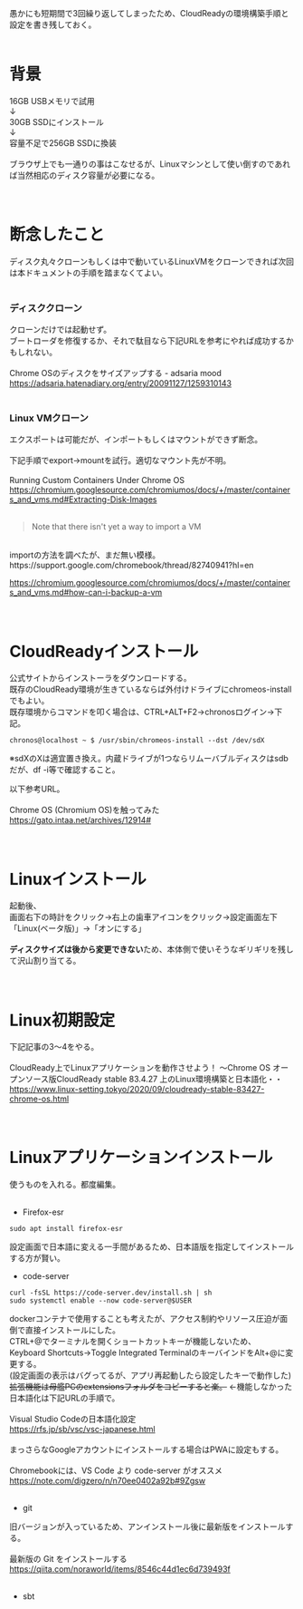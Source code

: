 愚かにも短期間で3回繰り返してしまったため、CloudReadyの環境構築手順と設定を書き残しておく。
<br>
<br>
# 背景
16GB USBメモリで試用  
↓  
30GB SSDにインストール  
↓  
容量不足で256GB SSDに換装  
<br>
ブラウザ上でも一通りの事はこなせるが、Linuxマシンとして使い倒すのであれば当然相応のディスク容量が必要になる。  
<br>
<br>
# 断念したこと
ディスク丸々クローンもしくは中で動いているLinuxVMをクローンできれば次回は本ドキュメントの手順を踏まなくてよい。  
<br>
### ディスククローン
クローンだけでは起動せず。  
ブートローダを修復するか、それで駄目なら下記URLを参考にやれば成功するかもしれない。  
<br>
Chrome OSのディスクをサイズアップする - adsaria mood  
https://adsaria.hatenadiary.org/entry/20091127/1259310143  
<br>
### Linux VMクローン
エクスポートは可能だが、インポートもしくはマウントができず断念。  
<br>
下記手順でexport→mountを試行。適切なマウント先が不明。  
<br>
Running Custom Containers Under Chrome OS  
https://chromium.googlesource.com/chromiumos/docs/+/master/containers_and_vms.md#Extracting-Disk-Images
<br>
<br>
>Note that there isn't yet a way to import a VM
<br>
importの方法を調べたが、まだ無い模様。
<br>
https://support.google.com/chromebook/thread/82740941?hl=en  

https://chromium.googlesource.com/chromiumos/docs/+/master/containers_and_vms.md#how-can-i-backup-a-vm  
<br>
<br>

# CloudReadyインストール
公式サイトからインストーラをダウンロードする。  
既存のCloudReady環境が生きているならば外付けドライブにchromeos-installでもよい。  
既存環境からコマンドを叩く場合は、CTRL+ALT+F2→chronosログイン→下記。  

~~~
chronos@localhost ~ $ /usr/sbin/chromeos-install --dst /dev/sdX
~~~
※sdXのXは適宜置き換え。内蔵ドライブが1つならリムーバブルディスクはsdbだが、df -i等で確認すること。  

以下参考URL。  
<br>
Chrome OS (Chromium OS)を触ってみた  
https://gato.intaa.net/archives/12914#  
<br>
<br>

# Linuxインストール
起動後、  
画面右下の時計をクリック→右上の歯車アイコンをクリック→設定画面左下「Linux(ベータ版)」→「オンにする」  
<br>
**ディスクサイズは後から変更できない**ため、本体側で使いそうなギリギリを残して沢山割り当てる。  
<br>
<br>

# Linux初期設定
下記記事の3～4をやる。  
<br>
CloudReady上でLinuxアプリケーションを動作させよう！ 〜Chrome OS オープンソース版CloudReady stable 83.4.27 上のLinux環境構築と日本語化・・  
https://www.linux-setting.tokyo/2020/09/cloudready-stable-83427-chrome-os.html  
<br>
<br>

# Linuxアプリケーションインストール
使うものを入れる。都度編集。  
<br>
- Firefox-esr  
~~~
sudo apt install firefox-esr  
~~~

設定画面で日本語に変える一手間があるため、日本語版を指定してインストールする方が賢い。
<br>

- code-server  
~~~
curl -fsSL https://code-server.dev/install.sh | sh  
sudo systemctl enable --now code-server@$USER  
~~~

dockerコンテナで使用することも考えたが、アクセス制約やリソース圧迫が面倒で直接インストールにした。  
CTRL+@でターミナルを開くショートカットキーが機能しないため、  
Keyboard Shortcuts→Toggle Integrated TerminalのキーバインドをAlt+@に変更する。  
(設定画面の表示はバグってるが、アプリ再起動したら設定したキーで動作した)  
~~拡張機能は母艦PCのextensionsフォルダをコピーすると楽。~~ ←機能しなかった  
日本語化は下記URLの手順で。  
<br>
Visual Studio Codeの日本語化設定  
https://rfs.jp/sb/vsc/vsc-japanese.html  
<br>
まっさらなGoogleアカウントにインストールする場合はPWAに設定もする。  
<br>
Chromebookには、VS Code より code-server がオススメ  
https://note.com/digzero/n/n70ee0402a92b#9Zgsw  
<br>

- git  

旧バージョンが入っているため、アンインストール後に最新版をインストールする。  
<br>
最新版の Git をインストールする  
https://qiita.com/noraworld/items/8546c44d1ec6d739493f  
<br>

- sbt  

